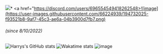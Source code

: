 ![](https://komarev.com/ghpvc/?username=MajesticString)* <a href="https://discord.com/users/696554549418262548>![image](https://user-images.githubusercontent.com/66224939/194732025-f93521b8-9af7-45c3-ae6a-04b3900d7fb7.png)</a>

###### (since 8/10/2022)
![Harrys's GitHub stats](https://github-readme-stats.vercel.app/api?username=MajesticString&show_icons=true&theme=onedark)
![Wakatime stats](https://wakatime.com/share/@5d7a86b1-e8e4-45f2-ba3e-478b59c1050e/34ac2bc8-9fd3-44e3-a69e-6b5951971410.svg)
![image](https://raw.githubusercontent.com/MajesticString/MajesticString/main/assets/github-contributions.svg)

